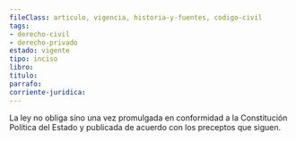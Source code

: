 ```yaml
---
fileClass: articulo, vigencia, historia-y-fuentes, codigo-civil
tags:
- derecho-civil
- derecho-privado
estado: vigente
tipo: inciso
libro:
titulo:
parrafo:
corriente-juridica:
---
```

La ley no obliga sino una vez promulgada en conformidad a la Constitución Política del Estado y publicada de acuerdo con los preceptos que siguen.